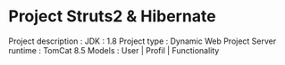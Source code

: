 # Project Struts2 & Hibernate 
Project description :
JDK : 1.8
Project type : Dynamic Web Project
Server runtime : TomCat 8.5
Models : User | Profil | Functionality

